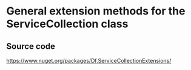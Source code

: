 # General extension methods for the ServiceCollection class

## Source code
https://www.nuget.org/packages/Df.ServiceCollectionExtensions/